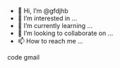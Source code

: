 - 👋 Hi, I’m @gfdjhb
- 👀 I’m interested in ...
- 🌱 I’m currently learning ...
- 💞️ I’m looking to collaborate on ...
- 📫 How to reach me ...

<!---
gfdjhb/gfdjhb is a ✨ special ✨ repository because its `README.md` (this file) appears on your GitHub profile.
You can click the Preview link to take a look at your changes.
---> code gmail 


